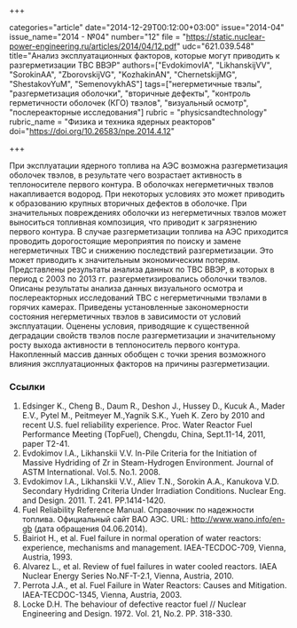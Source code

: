 +++

categories="article"
date="2014-12-29T00:12:00+03:00"
issue="2014-04"
issue_name="2014 - №04"
number="12"
file = "https://static.nuclear-power-engineering.ru/articles/2014/04/12.pdf"
udc="621.039.548"
title="Анализ эксплуатационных факторов, которые могут приводить к разгерметизации ТВС ВВЭР"
authors=["EvdokimovIA", "LikhanskijVV", "SorokinAA", "ZborovskijVG", "KozhakinAN", "ChernetskijMG",
"ShestakovYuM", "SemenovykhAS"]
tags=["негерметичные твэлы", "разгерметизация оболочки", "вторичные дефекты", "контроль герметичности оболочек (КГО) твэлов", "визуальный осмотр", "послереакторные исследования"]
rubric = "physicsandtechnology"
rubric_name = "Физика и техника ядерных реакторов"
doi="https://doi.org/10.26583/npe.2014.4.12"

+++

При эксплуатации ядерного топлива на АЭС возможна разгерметизация оболочек твэлов, в результате чего возрастает активность в теплоносителе первого контура. В оболочках негерметичных твэлов накапливается водород. При некоторых условиях это может приводить к образованию крупных вторичных дефектов в оболочке. При значительных повреждениях оболочки из негерметичных твэлов может выноситься топливная композиция, что приводит к загрязнению первого контура. В случае разгерметизации топлива на АЭС приходится проводить дорогостоящие мероприятия по поиску и замене негерметичных ТВС и снижению последствий разгерметизации. Это может приводить к значительным экономическим потерям. Представлены результаты анализа данных по ТВС ВВЭР, в которых в период с 2003 по 2013 гг. разгерметизировались оболочки твэлов. Описаны результаты анализа данных визуального осмотра и послереакторных исследований ТВС с негерметичными твэлами в горячих камерах. Приведены установленные закономерности состояния негерметичных твэлов в зависимости от условий эксплуатации. Оценены условия, приводящие к существенной деградации свойств твэлов после разгерметизации и значительному росту выхода активности в теплоноситель первого контура. Накопленный массив данных обобщен с точки зрения возможного влияния эксплуатационных факторов на причины разгерметизации.

### Ссылки

1. Edsinger K., Cheng B., Daum R., Deshon J., Hussey D., Kucuk A., Mader E.V., Pytel M., Peitmeyer M.,Yagnik S.K., Yueh K. Zero by 2010 and recent U.S. fuel reliability experience. Proc. Water Reactor Fuel Performance Meeting (TopFuel), Chengdu, China, Sept.11-14, 2011, paper T2-41.
2. Evdokimov I.A., Likhanskii V.V. In-Pile Criteria for the Initiation of Massive Hydriding of Zr in Steam-Hydrogen Environment. Journal of ASTM International. Vol.5. No.1. 2008.
3. Evdokimov I.A., Likhanskii V.V., Aliev T.N., Sorokin A.A., Kanukova V.D. Secondary Hydriding Criteria Under Irradiation Conditions. Nuclear Eng. and Design. 2011. Т. 241. PP.1414-1420.
4. Fuel Reliability Reference Manual. Справочник по надежности топлива. Официальный сайт ВАО АЭС. URL: http://www.wano.info/en-gb (дата обращения 04.06.2014).
5. Bairiot H., et al. Fuel failure in normal operation of water reactors: experience, mechanisms and management. IAEA-TECDOC-709, Vienna, Austria, 1993.
6. Alvarez L., et al. Review of fuel failures in water cooled reactors. IAEA Nuclear Energy Series No.NF-T-2.1, Vienna, Austria, 2010.
7. Perrota J.A., et al. Fuel Failure in Water Reactors: Causes and Mitigation. IAEA-TECDOC-1345, Vienna, Austria, 2003.
8. Locke D.H. The behaviour of defective reactor fuel // Nuclear Engineering and Design. 1972. Vol. 21, No.2. PР. 318-330.